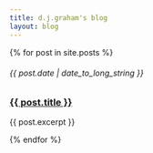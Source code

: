 ```yaml
---
title: d.j.graham's blog
layout: blog
---
```

{% for post in site.posts %}
<article>
	<h6 class="post-date">{{ post.date | date_to_long_string }}</h6>
	<h3 class="post-title"><a href="{{ post.url }}">{{ post.title }}</a></h3>
	<p>{{ post.excerpt }}</p>
</article>
{% endfor %}		

